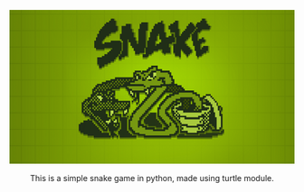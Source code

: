 <p align="center">
  <img src="snake.png" />
</p>
<p align="center">
 This is a simple snake game in python, made using turtle module.
</p>



